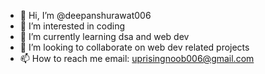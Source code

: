 - 👋 Hi, I’m @deepanshurawat006
- 👀 I’m interested in coding
- 🌱 I’m currently learning dsa and web dev
- 💞️ I’m looking to collaborate on web dev related projects
- 📫 How to reach me email: uprisingnoob006@gmail.com


<!---
deepanshurawat006/deepanshurawat006 is a ✨ special ✨ repository because its `README.md` (this file) appears on your GitHub profile.
You can click the Preview link to take a look at your changes.
--->
